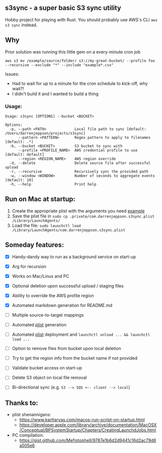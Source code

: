 ## s3sync - a super basic S3 sync utility
Hobby project for playing with Rust.  You should probably use AWS's CLI `aws s3 sync` instead.

## Why
Prior solution was running this little gem on a every-minute cron job
```
aws s3 mv /example/source/folder/ s3://my-great-bucket/ --profile foo --recursive --exclude "*" --include "example*.csv"
```

Issues:
* Had to wait for up to a minute for the cron schedule to kick-off, why wait?!
* I didn't build it and I wanted to build a thing


### Usage: 

```
Usage: s3sync [OPTIONS] --bucket <BUCKET>

Options:
  -p, --path <PATH>             Local file path to sync [default: /Users/darrenjeppson/projects/s3sync]
      --pattern <PATTERN>       Regex pattern to apply to filenames [default: .*]
  -b, --bucket <BUCKET>         S3 bucket to sync with
      --profile <PROFILE_NAME>  AWS credential profile to use [default: default]
      --region <REGION_NAME>    AWS region override
  -d, --delete                  Delete source file after successful upload
  -r, --recursive               Recursively sync the provided path
  -w, --window <WINDOW>         Number of seconds to aggregate events [default: 10]
  -h, --help                    Print help
```


## Run on Mac at startup:
1. Create the appropriate plist with the arguments you need [example](com.darrenjeppson.s3sync.plist)
2. Save the plist file in `sudo cp .private/com.darrenjeppson.s3sync.plist /Library/LaunchAgents/`
3. Load the file: `sudo launchctl load /Library/LaunchAgents/com.darrenjeppson.s3sync.plist`


## Someday features:
- [X] Handy-dandy way to run as a background service on start-up
- [x] Arg for recursion
- [x] Works on Mac/Linux and PC
- [x] Optional deletion upon successful upload / staging files
- [x] Ability to override the AWS profile region
- [x] Automated markdown generation for README.md
- [ ] Multiple source-to-target mappings
- [ ] Automated [plist](com.darrenjeppson.s3sync.plist) generation
- [ ] Automated [plist](com.darrenjeppson.s3sync.plist) deployment and `launchctl unload ... && launchctl load ...`
- [ ] Option to remove files from bucket upon local deletion
- [ ] Try to get the region info from the bucket name if not provided
- [ ] Validate bucket access on start-up
- [ ] Delete S3 object on local file removal
- [ ] Bi-directional sync (e.g. `S3 --> SQS <-- client --> local`)


## Thanks to:
* plist shenannigans:
  * https://www.karltarvas.com/macos-run-script-on-startup.html
  * https://developer.apple.com/library/archive/documentation/MacOSX/Conceptual/BPSystemStartup/Chapters/CreatingLaunchdJobs.html
* PC compilation:
  * https://gist.github.com/Mefistophell/9787e1b6d2d9441c16d2ac79d6a505e6
